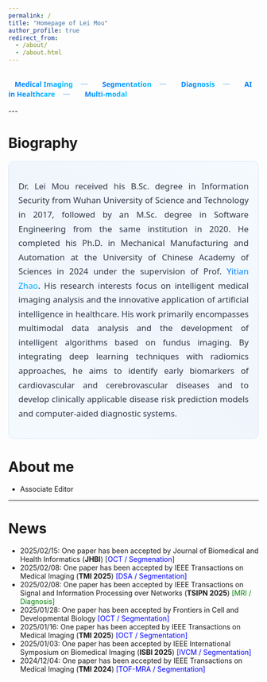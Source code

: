 ```yaml
---
permalink: /
title: "Homepage of Lei Mou"
author_profile: true
redirect_from: 
  - /about/
  - /about.html
---
```


<style>
.gradient-nav {
    --gradient-start: #0066ff;
    --gradient-end: #00e0ff;
    padding: 1rem 0;
}

.gradient-nav a {
    font-family: 'Segoe UI', sans-serif;
    font-weight: 600;
    text-decoration: none;
    background: linear-gradient(135deg, var(--gradient-start), var(--gradient-end));
    -webkit-background-clip: text;
    background-clip: text;
    color: transparent;
    padding: 0.3rem 0.8rem;
    position: relative;
    transition: all 0.3s ease;
}

.gradient-nav a:hover {
    transform: translateY(-2px);
    text-shadow: 0 4px 12px rgba(0, 103, 255, 0.3);
}

.gradient-nav a:not(:last-child)::after {
    content: "－";
    color: rgba(0, 103, 255, 0.4);
    margin-left: 1rem;
    font-weight: 300;
    display: inline-block;
    transform: scale(1.4);
}

@media (max-width: 768px) {
    .gradient-nav a {
        font-size: 0.9rem;
        padding: 0.2rem 0.5rem;
    }
}
</style>

<div class="gradient-nav" align="left">
    <a>Medical Imaging</a>
    <a>Segmentation</a>
    <a>Diagnosis</a>
    <a>AI in Healthcare</a>
    <a>Multi-modal</a>
</div>
---

# Biography

<style>
.light-bio {
    background: rgba(255, 255, 255, 0.0);
    border-radius: 12px;
    padding: 1.2rem;
    margin: 1rem 0;
    border: 1px solid rgba(0, 103, 255, 0.15);
 
    position: relative;
    overflow: hidden;
}

.light-bio::before {
    content: '';
    position: absolute;
    top: 0;
    left: -50%;
    width: 200%;
    height: 100%;
    background: linear-gradient(45deg, 
        rgba(0, 247, 255, 0.03) 0%,
        rgba(0, 103, 255, 0.05) 50%,
        rgba(0, 247, 255, 0.03) 100%);
    z-index: 0;
}

.light-bio p {
    position: relative;
    z-index: 1;
    font-family: 'Segoe UI', system-ui, sans-serif;
    font-size: 1.05rem;
    line-height: 1.7;
    color: #2d3748;
    text-align: justify;
    hyphens: auto;
}

.light-bio a {
    color: #0066ff;
    text-decoration: none;
    background: linear-gradient(45deg, #0066ff, #00c1ff);
    -webkit-background-clip: text;
    -webkit-text-fill-color: transparent;
    font-weight: 500;
    transition: all 0.3s ease;
}

.light-bio a:hover {
    text-shadow: 0 2px 8px rgba(0, 103, 255, 0.2);
}

@media (max-width: 768px) {
    .light-bio {
        padding: 1.2rem;
        margin: 1.5rem 0;
    }
}
</style>

<div class="light-bio">
    <p>
        Dr. Lei Mou received his B.Sc. degree in Information Security from Wuhan University of Science and Technology in 2017, followed by an M.Sc. degree in Software Engineering from the same institution in 2020. He completed his Ph.D. in Mechanical Manufacturing and Automation at the University of Chinese Academy of Sciences in 2024 under the supervision of Prof. <a href="https://ytianzhao.github.io/">Yitian Zhao</a>. His research interests focus on intelligent medical imaging analysis and the innovative application of artificial intelligence in healthcare. His work primarily encompasses multimodal data analysis and the development of intelligent algorithms based on fundus imaging. By integrating deep learning techniques with radiomics approaches, he aims to identify early biomarkers of cardiovascular and cerebrovascular diseases and to develop clinically applicable disease risk prediction models and computer-aided diagnostic systems.
    </p>
</div>

# About me

- Associate Editor

---

# News

- 2025/02/15: One paper has been accepted by Journal of Biomedical and Health Informatics (**JHBI**) [<font color=blue>OCT / Segmenation</font>]
- 2025/02/08: One paper has been accepted by IEEE Transactions on Medical Imaging (**TMI 2025**) <font color=blue>[DSA / Segmentation]</font>
- 2025/02/08: One paper has been accepted by IEEE Transactions on Signal and Information Processing over Networks (**TSIPN 2025**) <font color=green>[MRI / Diagnosis]</font>
- 2025/01/28: One paper has been accepted by Frontiers in Cell and Developmental Biology <font color=blue>[OCT / Segmentation]</font>
- 2025/01/16: One paper has been accepted by IEEE Transactions on Medical Imaging (**TMI 2025**) <font color=blue>[OCT / Segmentation]</font>
- 2025/01/03: One paper has been accepted by IEEE International Symposium on Biomedical Imaging (**ISBI 2025**) <font color=blue>[IVCM / Segmentation]</font>
- 2024/12/04: One paper has been accepted by IEEE Transactions on Medical Imaging (**TMI 2024**) <font color=blue>[TOF-MRA / Segmentation]</font>
